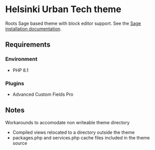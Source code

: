 # Helsinki Urban Tech theme

Roots Sage based theme with block editor support. See the [Sage installation documentation](https://roots.io/sage/docs/installation/).

## Requirements

### Environment

- PHP 8.1

### Plugins

- Advanced Custom Fields Pro

## Notes

Workarounds to accomodate non writeable theme directory
- Compiled views relocated to a directory outside the theme
- packages.php and services.php cache files included in the theme source
